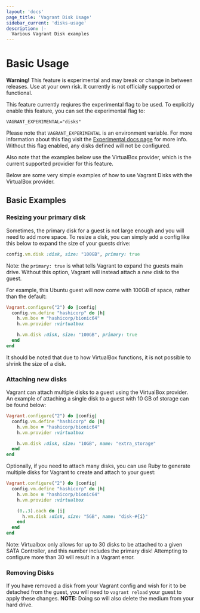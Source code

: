 ```yaml
---
layout: 'docs'
page_title: 'Vagrant Disk Usage'
sidebar_current: 'disks-usage'
description: |-
  Various Vagrant Disk examples
---
```


# Basic Usage

<div class="alert alert-warning">
  <strong>Warning!</strong> This feature is experimental and may break or
  change in between releases. Use at your own risk. It currently is not officially
  supported or functional.

This feature currently reqiures the experimental flag to be used. To explicitly enable this feature, you can set the experimental flag to:

```
VAGRANT_EXPERIMENTAL="disks"
```

Please note that `VAGRANT_EXPERIMENTAL` is an environment variable. For more
information about this flag visit the [Experimental docs page](/docs/experimental/)
for more info. Without this flag enabled, any disks defined will not be configured.

Also note that the examples below use the VirtualBox provider, which is the current
supported providier for this feature.

</div>

Below are some very simple examples of how to use Vagrant Disks with the VirtualBox provider.

## Basic Examples

### Resizing your primary disk

Sometimes, the primary disk for a guest is not large enough and you will need to
add more space. To resize a disk, you can simply add a config like this below
to expand the size of your guests drive:

```ruby
config.vm.disk :disk, size: "100GB", primary: true
```

Note: the `primary: true` is what tells Vagrant to expand the guests main drive.
Without this option, Vagrant will instead attach a _new_ disk to the guest.

For example, this Ubuntu guest will now come with 100GB of space, rather than the default:

```ruby
Vagrant.configure("2") do |config|
  config.vm.define "hashicorp" do |h|
    h.vm.box = "hashicorp/bionic64"
    h.vm.provider :virtualbox

    h.vm.disk :disk, size: "100GB", primary: true
  end
end
```

It should be noted that due to how VirtualBox functions, it is not possible to shrink
the size of a disk.

### Attaching new disks

Vagrant can attach multiple disks to a guest using the VirtualBox provider. An example
of attaching a single disk to a guest with 10 GB of storage can be found below:

```ruby
Vagrant.configure("2") do |config|
  config.vm.define "hashicorp" do |h|
    h.vm.box = "hashicorp/bionic64"
    h.vm.provider :virtualbox

    h.vm.disk :disk, size: "10GB", name: "extra_storage"
  end
end
```

Optionally, if you need to attach many disks, you can use Ruby to generate multiple
disks for Vagrant to create and attach to your guest:

```ruby
Vagrant.configure("2") do |config|
  config.vm.define "hashicorp" do |h|
    h.vm.box = "hashicorp/bionic64"
    h.vm.provider :virtualbox

    (0..3).each do |i|
      h.vm.disk :disk, size: "5GB", name: "disk-#{i}"
    end
  end
end
```

Note: Virtualbox only allows for up to 30 disks to be attached to a given SATA Controller,
and this number includes the primary disk! Attempting to configure more than 30 will
result in a Vagrant error.

### Removing Disks

If you have removed a disk from your Vagrant config and wish for it to be detached from the guest,
you will need to `vagrant reload` your guest to apply these changes. **NOTE:** Doing so
will also delete the medium from your hard drive.

